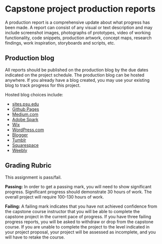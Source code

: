 # Capstone project production reports

A production report is a comprehensive update about what progress has been made. A report can consist of any visual or text description and may include screenshot images, photographs of prototypes, video of working functionality, code snippets, production artwork, concept maps, research findings, work inspiration, storyboards and scripts, etc.

## Production blog

All reports should be published on the production blog by the due dates indicated on the project schedule. The production blog can be hosted anywhere. If you already have a blog created, you may use your existing blog to track progress for this project.

Hosted blog choices include:

- [sites.psu.edu](https://sites.psu.edu)
- [Github Pages](https://pages.github.com/)
- [Medium.com](http://medium.com)
- [Adobe Spark](https://spark.adobe.com/)
- [Wix](https://www.wix.com/)
- [WordPress.com](http://wordpress.com)
- [Blogger](https://www.blogger.com)
- [Tumblr](https://www.tumblr.com/)
- [Squarespace](http://squarespace.com)
- [Weebly](https://www.weebly.com/)

## Grading Rubric

This assignment is pass/fail.

**Passing:** In order to get a passing mark, you will need to show significant progress. Significant progress should demonstrate 30 hours of work. The overall project will require 100-130 hours of work.

**Failing:** A failing mark indicates that you have not achieved confidence from the capstone course instructor that you will be able to complete the capstone project in the current pace of progress. If you have three failing progress reports, you will be asked to withdraw or drop from the capstone course. If you are unable to complete the project to the level indicated in your project proposal, your project will be assessed as incomplete, and you will have to retake the course.